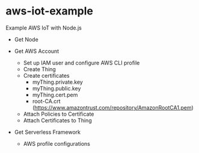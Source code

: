 # aws-iot-example
Example AWS IoT with Node.js

- Get Node
- Get AWS Account
  - Set up IAM user and configure AWS CLI profile
  - Create Thing
  - Create certificates
    - myThing.private.key
    - myThing.public.key
    - myThing.cert.pem
    - root-CA.crt (https://www.amazontrust.com/repository/AmazonRootCA1.pem)
  - Attach Policies to Certificate
  - Attach Certificates to Thing
  
- Get Serverless Framework 
  - AWS profile configurations 
